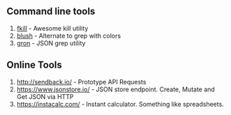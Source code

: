  ## Command line tools
 
 1. [fkill](https://github.com/sindresorhus/fkill-cli) - Awesome kill utility
 2. [blush](https://github.com/arsham/blush) - Alternate to grep with colors
 3. [gron](https://github.com/tomnomnom/gron) - JSON grep utility
 
## Online Tools

1. http://sendback.io/ - Prototype API Requests
2. https://www.jsonstore.io/ - JSON store endpoint. Create, Mutate and Get JSON via HTTP
3. https://instacalc.com/ - Instant calculator. Something like spreadsheets.
